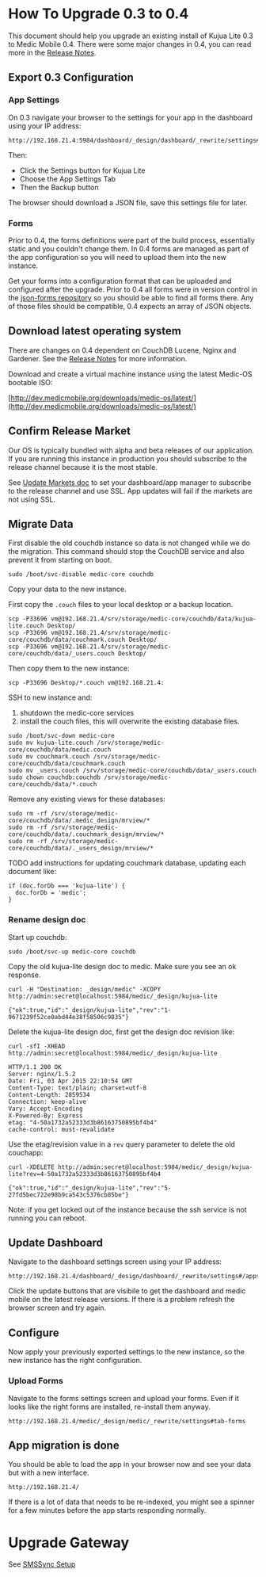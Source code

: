 # How To Upgrade 0.3 to 0.4

This document should help you upgrade an existing install of Kujua Lite 0.3 to
Medic Mobile 0.4.  There were some major changes in 0.4, you can read more in
the [Release
Notes](https://github.com/medic/medic/blob/master/Changes.md#upgrade-notes).

## Export 0.3 Configuration

### App Settings

On 0.3 navigate your browser to the settings for your app in the dashboard using your IP address:

```
http://192.168.21.4:5984/dashboard/_design/dashboard/_rewrite/settings#/apps
```

Then:

* Click the Settings button for Kujua Lite 
* Choose the App Settings Tab
* Then the Backup button

The browser should download a JSON file, save this settings file for later.

### Forms

Prior to 0.4, the forms definitions were part of the build process, essentially static and you couldn't change them.  In 0.4 forms are  managed as part of the app configuration so you will need to upload them into the new instance.

Get your forms into a configuration format that can be uploaded and configured after the upgrade.  Prior to 0.4 all forms were in version control in the [json-forms repository](https://github.com/medic/medic-data-priv/tree/master/forms) so you should be able to find all forms there. Any of those files should be compatible, 0.4 expects  an array of JSON objects.


## Download latest operating system

There are changes on 0.4 dependent on CouchDB Lucene, Nginx and Gardener.  See the [Release Notes](https://github.com/medic/medic/blob/master/Changes.md#upgrade-notes) for more information.  

Download and create a virtual machine instance using the latest Medic-OS bootable ISO:

[http://dev.medicmobile.org/downloads/medic-os/latest/](http://dev.medicmobile.org/downloads/medic-os/latest/)

## Confirm Release Market

Our OS is typically bundled with alpha and beta releases of our application.  If you are running this instance in production you should subscribe to the release channel because it is the most stable.

See [Update Markets doc](../dev/update-markets.md) to set your dashboard/app manager to subscribe to the release channel and use SSL.  App updates will fail if the markets are not using SSL.

## Migrate Data

First disable the old couchdb instance so data is not changed while we do the
migration.  This command should stop the CouchDB service and also prevent it
from starting on boot.

```
sudo /boot/svc-disable medic-core couchdb
```

Copy your data to the new instance.

First copy the `.couch` files to your local desktop or a backup location.

```
scp -P33696 vm@192.168.21.4/srv/storage/medic-core/couchdb/data/kujua-lite.couch Desktop/
scp -P33696 vm@192.168.21.4/srv/storage/medic-core/couchdb/data/couchmark.couch Desktop/
scp -P33696 vm@192.168.21.4/srv/storage/medic-core/couchdb/data/_users.couch Desktop/
```

Then copy them to the new instance:

```
scp -P33696 Desktop/*.couch vm@192.168.21.4:
```

SSH to new instance and:

1. shutdown the medic-core services
2. install the couch files, this will overwrite the existing database files.

```
sudo /boot/svc-down medic-core
sudo mv kujua-lite.couch /srv/storage/medic-core/couchdb/data/medic.couch
sudo mv couchmark.couch /srv/storage/medic-core/couchdb/data/couchmark.couch
sudo mv _users.couch /srv/storage/medic-core/couchdb/data/_users.couch
sudo chown couchdb:couchdb /srv/storage/medic-core/couchdb/data/*.couch
```

Remove any existing views for these databases:

```
sudo rm -rf /srv/storage/medic-core/couchdb/data/.medic_design/mrview/*
sudo rm -rf /srv/storage/medic-core/couchdb/data/.couchmark_design/mrview/*
sudo rm -rf /srv/storage/medic-core/couchdb/data/._users_design/mrview/*
```

TODO add instructions for updating couchmark database, updating each document like:

```
if (doc.forDb === 'kujua-lite') {
  doc.forDb = 'medic';
}
```


### Rename design doc

Start up couchdb:

```
sudo /boot/svc-up medic-core couchdb
```

Copy the old kujua-lite design doc to medic.  Make sure you see an ok response.

```
curl -H "Destination: _design/medic" -XCOPY http://admin:secret@localhost:5984/medic/_design/kujua-lite

{"ok":true,"id":"_design/kujua-lite","rev":"1-9671239f52ce0abd44e38f58506c9835"}
```

Delete the kujua-lite design doc, first get the design doc revision like:

```
curl -sfI -XHEAD http://admin:secret@localhost:5984/medic/_design/kujua-lite 

HTTP/1.1 200 OK
Server: nginx/1.5.2
Date: Fri, 03 Apr 2015 22:10:54 GMT
Content-Type: text/plain; charset=utf-8
Content-Length: 2859534
Connection: keep-alive
Vary: Accept-Encoding
X-Powered-By: Express
etag: "4-50a1732a52333d3b86163750895bf4b4"
cache-control: must-revalidate
```

Use the etag/revision value in a `rev` query parameter to delete the old couchapp:

```
curl -XDELETE http://admin:secret@localhost:5984/medic/_design/kujua-lite?rev=4-50a1732a52333d3b86163750895bf4b4

{"ok":true,"id":"_design/kujua-lite","rev":"5-27fd5bec722e98b9ca543c5376cb85be"}
```

Note: if you get locked out of the instance because the ssh service is not running you can reboot.

## Update Dashboard

Navigate to the dashboard settings screen using your IP address:

```
http://192.168.21.4/dashboard/_design/dashboard/_rewrite/settings#/apps
```

Click the update buttons that are visibile to get the dashboard and medic mobile on the latest release versions.  If there is a problem refresh the browser screen and try again.

## Configure

Now apply your previously exported settings to the new instance, so the new instance has the right configuration.

### Upload Forms

Navigate to the forms settings screen and upload your forms.  Even if it looks like the right forms are installed, re-install them anyway.

```
http://192.168.21.4/medic/_design/medic/_rewrite/settings#tab-forms
```

## App migration is done

You should be able to load the app in your browser now and see your data but with a new interface.

```
http://192.168.21.4/
```

If there is a lot of data that needs to be re-indexed, you might see a spinner for a few minutes before the app starts responding normally.


# Upgrade Gateway


See [SMSSync Setup](https://github.com/medic/medic-docs/blob/master/md/install/smssync.md)
